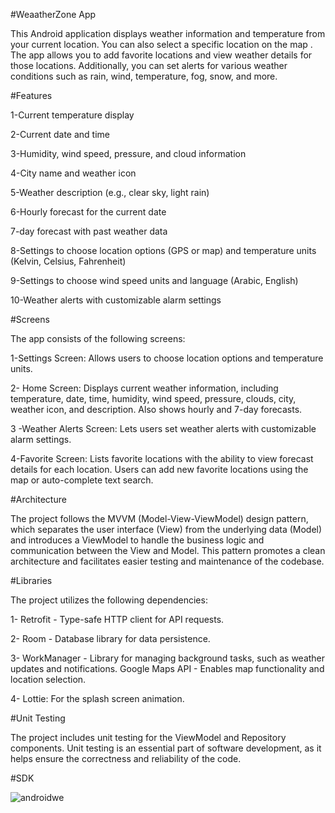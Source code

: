 #WeaatherZone App

This Android application displays weather information and temperature from your current location. You can also select a specific location on the map . The app allows you to add favorite locations and view weather details for those locations. Additionally, you can set alerts for various weather conditions such as rain, wind, temperature, fog, snow, and more.

#Features

1-Current temperature display

2-Current date and time

3-Humidity, wind speed, pressure, and cloud information

4-City name and weather icon

5-Weather description (e.g., clear sky, light rain)

6-Hourly forecast for the current date

7-day forecast with past weather data

8-Settings to choose location options (GPS or map) and temperature units (Kelvin, Celsius, Fahrenheit)

9-Settings to choose wind speed units and language (Arabic, English)

10-Weather alerts with customizable alarm settings

#Screens

The app consists of the following screens:

1-Settings Screen: Allows users to choose location options and temperature units.

2- Home Screen: Displays current weather information, including temperature, date, time, humidity, wind speed, pressure, clouds, city, weather icon, and description. Also shows hourly and 7-day forecasts.

3 -Weather Alerts Screen: Lets users set weather alerts with customizable alarm settings.

4-Favorite Screen: Lists favorite locations with the ability to view forecast details for each location. Users can add new favorite locations using the map or auto-complete text search.

#Architecture

The project follows the MVVM (Model-View-ViewModel) design pattern, which separates the user interface (View) from the underlying data (Model) and introduces a ViewModel to handle the business logic and communication between the View and Model. This pattern promotes a clean architecture and facilitates easier testing and maintenance of the codebase.

#Libraries

The project utilizes the following dependencies:

1- Retrofit - Type-safe HTTP client for API requests.

2- Room - Database library for data persistence.

3- WorkManager - Library for managing background tasks, such as weather updates and notifications. Google Maps API - Enables map functionality and location selection.

4- Lottie: For the splash screen animation.

#Unit Testing

The project includes unit testing for the ViewModel and Repository components. Unit testing is an essential part of software development, as it helps ensure the correctness and reliability of the code.

#SDK

![androidwe](https://github.com/BassantMohammed788/Weathe_App/assets/100326081/022713d6-f03a-4e65-b069-d476b83c533b)


